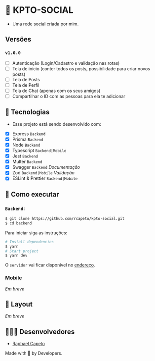 # 📱 KPTO-SOCIAL
- Uma rede social criada por mim.

## Versões
### `v1.0.0`
- [ ] Autenticação (Login/Cadastro e validação nas rotas)
- [ ] Tela de início (conter todos os posts, possibilidade para criar novos posts)
- [ ] Tela de Posts
- [ ] Tela de Perfil
- [ ] Tela de Chat (apenas com os seus amigos)
- [ ] Compartilhar o ID com as pessoas para ela te adicionar

## 🧪 Tecnologias
- Esse projeto está sendo desenvolvido com:
- [x] Express `Backend`
- [x] Prisma `Backend`
- [x] Node `Backend`
- [x] Typescript `Backend|Mobile`
- [x] Jest `Backend`
- [x] Multer `Backend`
- [x] Swagger `Backend` *Documentação*
- [x] Zod `Backend|Mobile` *Validação*
- [x] ESLint & Prettier `Backend|Mobile`

## 🚀 Como executar
### `Backend`:

```bash
$ git clone https://github.com/rcapeto/kpto-social.git
$ cd backend
```

Para iniciar siga as instruções:
```bash
# Install dependencies
$ yarn
# Start project
$ yarn dev
```
O `servidor` vai ficar disponível no [endereço](http://localhost:3333).

### Mobile
*Em breve* 

## 🎨 Layout
*Em breve*

## 👨🏻‍💻 Desenvolvedores
- [Raphael Capeto](https://github.com/rcapeto)

Made with 🖤 by Developers.
